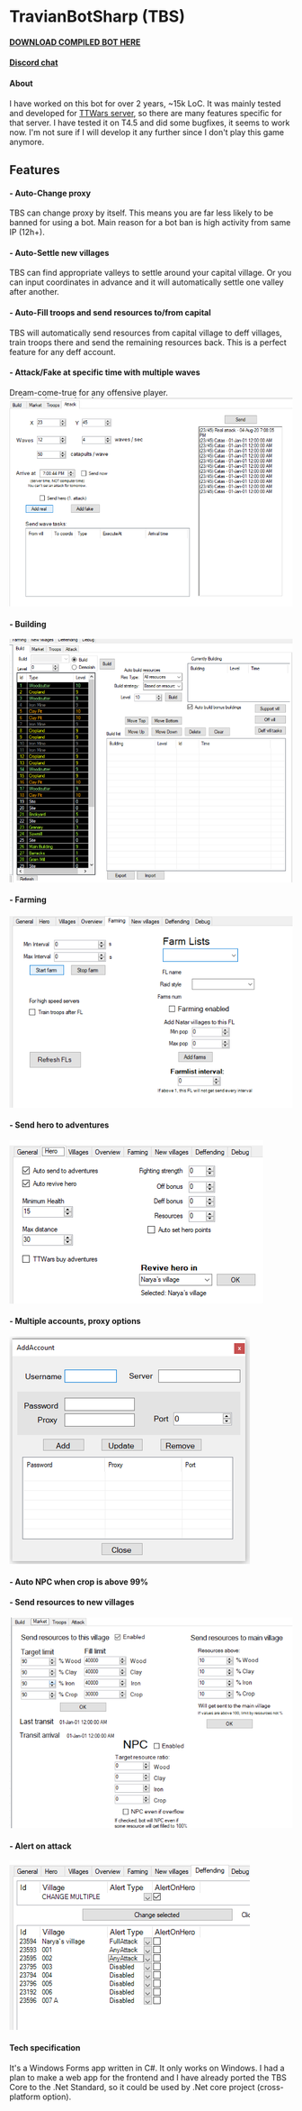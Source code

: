 # TravianBotSharp (TBS)
#### [DOWNLOAD COMPILED BOT HERE](https://drive.google.com/drive/folders/1db_wPZeg5w7BQs5ROa29x2LGDxCzoXIj?usp=sharing)

#### [Discord chat](https://discord.gg/mBa4f2K)

#### About
I have worked on this bot for over 2 years, ~15k LoC. It was mainly tested and developed for [TTWars server](https://ttwars.com), so there are many features specific for that server. I have tested it on T4.5 and did some bugfixes, it seems to work now. I'm not sure if I will develop it any further since I don't play this game anymore.

## Features
#### - Auto-Change proxy
TBS can change proxy by itself.  This means you are far less likely to be banned for using a bot. Main reason for a bot ban is high activity from same IP (12h+).
#### - Auto-Settle new villages
TBS can find appropriate valleys to settle around your capital village. Or you can input coordinates in advance and it will automatically settle one valley after another.
#### - Auto-Fill troops and send resources to/from capital
TBS will automatically send resources from capital village to deff villages, train troops there and send the remaining resources back. This is a perfect feature for any deff account.
#### - Attack/Fake at specific time with multiple waves
Dream-come-true for any offensive player.
![alt text](./pics/attack.png)
#### - Building
![alt text](./pics/build.png)
#### - Farming
![alt text](./pics/FL.png)
#### - Send hero to adventures
![alt text](./pics/hero.png)
#### - Multiple accounts, proxy options
![alt text](./pics/accounts.png)
#### - Auto NPC when crop is above 99%
#### - Send resources to new villages
![alt text](./pics/market.png)
#### - Alert on attack
![alt text](./pics/alertOnAttack.png)



#### Tech specification
It's a Windows Forms app written in C#. It only works on Windows. I had a plan to make a web app for the frontend and I have already ported the TBS Core to the .Net Standard, so it could be used by .Net core project (cross-platform option).
